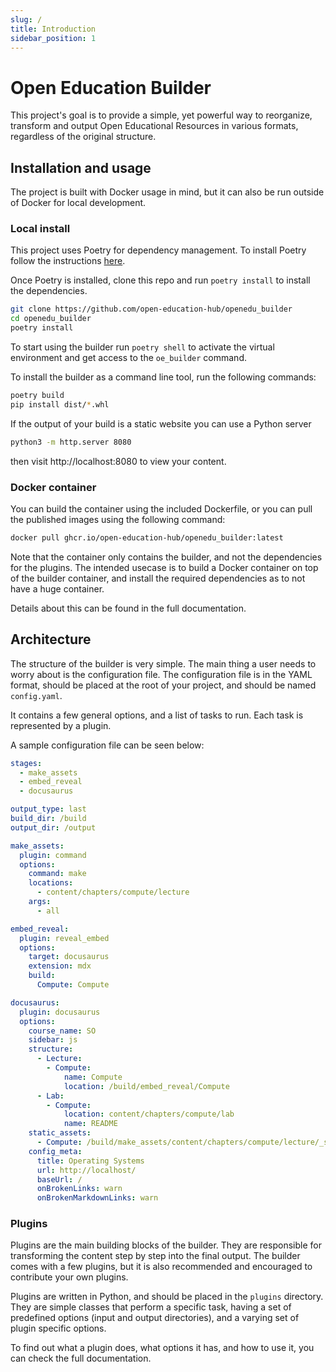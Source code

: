 ```yaml
---
slug: /
title: Introduction
sidebar_position: 1
---
```


# Open Education Builder

This project's goal is to provide a simple, yet powerful way to reorganize, transform and output 
Open Educational Resources in various formats, regardless of the original structure.

## Installation and usage
The project is built with Docker usage in mind, but it can also be run outside of Docker for local
development.

### Local install
This project uses Poetry for dependency management. To install Poetry follow the instructions 
[here](https://python-poetry.org/docs/#installation).

Once Poetry is installed, clone this repo and run `poetry install` to install the dependencies.
```bash
git clone https://github.com/open-education-hub/openedu_builder
cd openedu_builder
poetry install
```
To start using the builder run `poetry shell` to activate the virtual environment and get access to 
the `oe_builder` command.

To install the builder as a command line tool, run the following commands:
```bash
poetry build
pip install dist/*.whl
```

If the output of your build is a static website you can use a Python server
```bash
python3 -m http.server 8080
```
then visit http://localhost:8080 to view your content.

### Docker container
You can build the container using the included Dockerfile, or you can pull the published images
using the following command:
```bash
docker pull ghcr.io/open-education-hub/openedu_builder:latest
```

Note that the container only contains the builder, and not the dependencies for the plugins. The
intended usecase is to build a Docker container on top of the builder container, and install the
required dependencies as to not have a huge container.

Details about this can be found in the full documentation.

## Architecture
The structure of the builder is very simple. The main thing a user needs to worry about is the
configuration file. The configuration file is in the YAML format, should be placed at the root of
your project, and should be named `config.yaml`.

It contains a few general options, and a list of tasks to run. Each task is represented by a plugin.

A sample configuration file can be seen below:

```yaml
stages:
  - make_assets
  - embed_reveal
  - docusaurus

output_type: last
build_dir: /build
output_dir: /output

make_assets:
  plugin: command
  options:
    command: make
    locations:
      - content/chapters/compute/lecture
    args:
      - all

embed_reveal:
  plugin: reveal_embed
  options:
    target: docusaurus
    extension: mdx
    build:
      Compute: Compute

docusaurus:
  plugin: docusaurus
  options:
    course_name: SO
    sidebar: js
    structure:
      - Lecture:
        - Compute:
            name: Compute
            location: /build/embed_reveal/Compute
      - Lab:
        - Compute:
            location: content/chapters/compute/lab
            name: README
    static_assets:
      - Compute: /build/make_assets/content/chapters/compute/lecture/_site
    config_meta:
      title: Operating Systems
      url: http://localhost/
      baseUrl: /
      onBrokenLinks: warn
      onBrokenMarkdownLinks: warn
```

### Plugins
Plugins are the main building blocks of the builder. They are responsible for transforming the
content step by step into the final output. The builder comes with a few plugins, but it is also
recommended and encouraged to contribute your own plugins.

Plugins are written in Python, and should be placed in the `plugins` directory. They are simple 
classes that perform a specific task, having a set of predefined options (input and output 
directories), and a varying set of plugin specific options.

To find out what a plugin does, what options it has, and how to use it, you can check the full
documentation.

